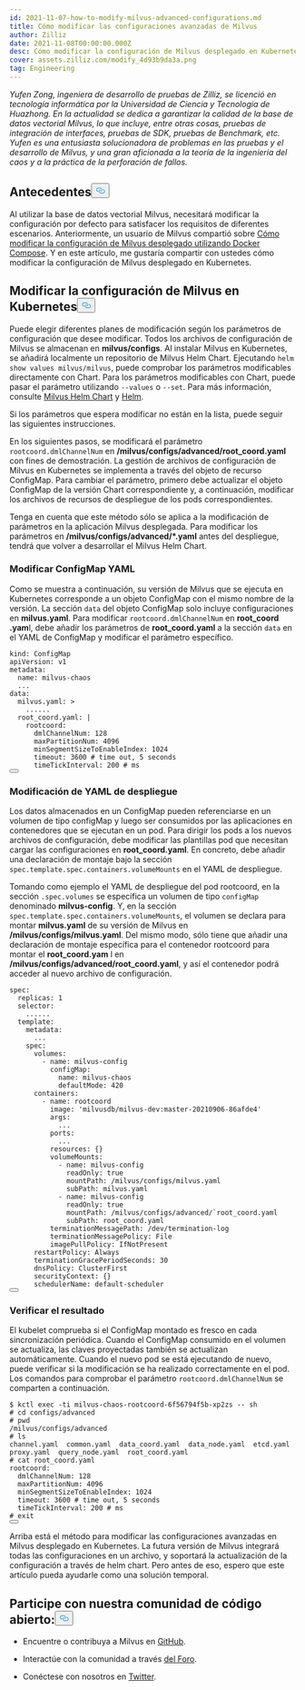 ```yaml
---
id: 2021-11-07-how-to-modify-milvus-advanced-configurations.md
title: Cómo modificar las configuraciones avanzadas de Milvus
author: Zilliz
date: 2021-11-08T00:00:00.000Z
desc: Cómo modificar la configuración de Milvus desplegado en Kubernetes
cover: assets.zilliz.com/modify_4d93b9da3a.png
tag: Engineering
---
```

<p><em>Yufen Zong, ingeniera de desarrollo de pruebas de Zilliz, se licenció en tecnología informática por la Universidad de Ciencia y Tecnología de Huazhong. En la actualidad se dedica a garantizar la calidad de la base de datos vectorial Milvus, lo que incluye, entre otras cosas, pruebas de integración de interfaces, pruebas de SDK, pruebas de Benchmark, etc. Yufen es una entusiasta solucionadora de problemas en las pruebas y el desarrollo de Milvus, y una gran aficionada a la teoría de la ingeniería del caos y a la práctica de la perforación de fallos.</em></p>
<h2 id="Background" class="common-anchor-header">Antecedentes<button data-href="#Background" class="anchor-icon" translate="no">
      <svg translate="no"
        aria-hidden="true"
        focusable="false"
        height="20"
        version="1.1"
        viewBox="0 0 16 16"
        width="16"
      >
        <path
          fill="#0092E4"
          fill-rule="evenodd"
          d="M4 9h1v1H4c-1.5 0-3-1.69-3-3.5S2.55 3 4 3h4c1.45 0 3 1.69 3 3.5 0 1.41-.91 2.72-2 3.25V8.59c.58-.45 1-1.27 1-2.09C10 5.22 8.98 4 8 4H4c-.98 0-2 1.22-2 2.5S3 9 4 9zm9-3h-1v1h1c1 0 2 1.22 2 2.5S13.98 12 13 12H9c-.98 0-2-1.22-2-2.5 0-.83.42-1.64 1-2.09V6.25c-1.09.53-2 1.84-2 3.25C6 11.31 7.55 13 9 13h4c1.45 0 3-1.69 3-3.5S14.5 6 13 6z"
        ></path>
      </svg>
    </button></h2><p>Al utilizar la base de datos vectorial Milvus, necesitará modificar la configuración por defecto para satisfacer los requisitos de diferentes escenarios. Anteriormente, un usuario de Milvus compartió sobre <a href="/blog/es/2021-10-22-apply-configuration-changes-on-milvus-2.md">Cómo modificar la configuración de Milvus desplegado utilizando Docker Compose</a>. Y en este artículo, me gustaría compartir con ustedes cómo modificar la configuración de Milvus desplegado en Kubernetes.</p>
<h2 id="Modify-configuration-of-Milvus-on-Kubernetes" class="common-anchor-header">Modificar la configuración de Milvus en Kubernetes<button data-href="#Modify-configuration-of-Milvus-on-Kubernetes" class="anchor-icon" translate="no">
      <svg translate="no"
        aria-hidden="true"
        focusable="false"
        height="20"
        version="1.1"
        viewBox="0 0 16 16"
        width="16"
      >
        <path
          fill="#0092E4"
          fill-rule="evenodd"
          d="M4 9h1v1H4c-1.5 0-3-1.69-3-3.5S2.55 3 4 3h4c1.45 0 3 1.69 3 3.5 0 1.41-.91 2.72-2 3.25V8.59c.58-.45 1-1.27 1-2.09C10 5.22 8.98 4 8 4H4c-.98 0-2 1.22-2 2.5S3 9 4 9zm9-3h-1v1h1c1 0 2 1.22 2 2.5S13.98 12 13 12H9c-.98 0-2-1.22-2-2.5 0-.83.42-1.64 1-2.09V6.25c-1.09.53-2 1.84-2 3.25C6 11.31 7.55 13 9 13h4c1.45 0 3-1.69 3-3.5S14.5 6 13 6z"
        ></path>
      </svg>
    </button></h2><p>Puede elegir diferentes planes de modificación según los parámetros de configuración que desee modificar. Todos los archivos de configuración de Milvus se almacenan en <strong>milvus/configs</strong>. Al instalar Milvus en Kubernetes, se añadirá localmente un repositorio de Milvus Helm Chart. Ejecutando <code translate="no">helm show values milvus/milvus</code>, puede comprobar los parámetros modificables directamente con Chart. Para los parámetros modificables con Chart, puede pasar el parámetro utilizando <code translate="no">--values</code> o <code translate="no">--set</code>. Para más información, consulte <a href="https://artifacthub.io/packages/helm/milvus/milvus">Milvus Helm Chart</a> y <a href="https://helm.sh/docs/">Helm</a>.</p>
<p>Si los parámetros que espera modificar no están en la lista, puede seguir las siguientes instrucciones.</p>
<p>En los siguientes pasos, se modificará el parámetro <code translate="no">rootcoord.dmlChannelNum</code> en <strong>/milvus/configs/advanced/root_coord.yaml</strong> con fines de demostración. La gestión de archivos de configuración de Milvus en Kubernetes se implementa a través del objeto de recurso ConfigMap. Para cambiar el parámetro, primero debe actualizar el objeto ConfigMap de la versión Chart correspondiente y, a continuación, modificar los archivos de recursos de despliegue de los pods correspondientes.</p>
<p>Tenga en cuenta que este método sólo se aplica a la modificación de parámetros en la aplicación Milvus desplegada. Para modificar los parámetros en <strong>/milvus/configs/advanced/*.yaml</strong> antes del despliegue, tendrá que volver a desarrollar el Milvus Helm Chart.</p>
<h3 id="Modify-ConfigMap-YAML" class="common-anchor-header">Modificar ConfigMap YAML</h3><p>Como se muestra a continuación, su versión de Milvus que se ejecuta en Kubernetes corresponde a un objeto ConfigMap con el mismo nombre de la versión. La sección <code translate="no">data</code> del objeto ConfigMap solo incluye configuraciones en <strong>milvus.yaml</strong>. Para modificar <code translate="no">rootcoord.dmlChannelNum</code> en <strong>root_coord</strong> <strong>.yam</strong>l, debe añadir los parámetros de <strong>root_coord.yaml</strong> a la sección <code translate="no">data</code> en el YAML de ConfigMap y modificar el parámetro específico.</p>
<pre><code translate="no">kind: ConfigMap
apiVersion: v1
metadata:
  name: milvus-chaos
  ...
data:
  milvus.yaml: &gt;
    ......
  root_coord.yaml: |
    rootcoord:
      dmlChannelNum: 128
      maxPartitionNum: 4096
      minSegmentSizeToEnableIndex: 1024
      <span class="hljs-built_in">timeout</span>: 3600 <span class="hljs-comment"># time out, 5 seconds</span>
      timeTickInterval: 200 <span class="hljs-comment"># ms</span>
<button class="copy-code-btn"></button></code></pre>
<h3 id="Modify-Deployment-YAML" class="common-anchor-header">Modificación de YAML de despliegue</h3><p>Los datos almacenados en un ConfigMap pueden referenciarse en un volumen de tipo configMap y luego ser consumidos por las aplicaciones en contenedores que se ejecutan en un pod. Para dirigir los pods a los nuevos archivos de configuración, debe modificar las plantillas pod que necesitan cargar las configuraciones en <strong>root_coord.yaml</strong>. En concreto, debe añadir una declaración de montaje bajo la sección <code translate="no">spec.template.spec.containers.volumeMounts</code> en el YAML de despliegue.</p>
<p>Tomando como ejemplo el YAML de despliegue del pod rootcoord, en la sección <code translate="no">.spec.volumes</code> se especifica un volumen de tipo <code translate="no">configMap</code> denominado <strong>milvus-config</strong>. Y, en la sección <code translate="no">spec.template.spec.containers.volumeMounts</code>, el volumen se declara para montar <strong>milvus.yaml</strong> de su versión de Milvus en <strong>/milvus/configs/milvus.yaml</strong>. Del mismo modo, sólo tiene que añadir una declaración de montaje específica para el contenedor rootcoord para montar el <strong>root_coord.yam</strong> l en <strong>/milvus/configs/advanced/root_coord.yaml</strong>, y así el contenedor podrá acceder al nuevo archivo de configuración.</p>
<pre><code translate="no" class="language-yaml">spec:
  replicas: 1
  selector:
    ......
  template:
    metadata:
      ...
    spec:
      volumes:
        - name: milvus-config
          configMap:
            name: milvus-chaos
            defaultMode: 420
      containers:
        - name: rootcoord
          image: <span class="hljs-string">&#x27;milvusdb/milvus-dev:master-20210906-86afde4&#x27;</span>
          args:
            ...
          ports:
            ...
          resources: {}
          volumeMounts:
            - name: milvus-config
              readOnly: <span class="hljs-literal">true</span>
              mountPath: /milvus/configs/milvus.yaml
              subPath: milvus.yaml
            - name: milvus-config
              readOnly: <span class="hljs-literal">true</span>
              mountPath: /milvus/configs/advanced/`root_coord.yaml
              subPath: root_coord.yaml
          terminationMessagePath: /dev/termination-log
          terminationMessagePolicy: File
          imagePullPolicy: IfNotPresent
      restartPolicy: Always
      terminationGracePeriodSeconds: 30
      dnsPolicy: ClusterFirst
      securityContext: {}
      schedulerName: default-scheduler
<button class="copy-code-btn"></button></code></pre>
<h3 id="Verify-the-result" class="common-anchor-header">Verificar el resultado</h3><p>El kubelet comprueba si el ConfigMap montado es fresco en cada sincronización periódica. Cuando el ConfigMap consumido en el volumen se actualiza, las claves proyectadas también se actualizan automáticamente. Cuando el nuevo pod se está ejecutando de nuevo, puede verificar si la modificación se ha realizado correctamente en el pod. Los comandos para comprobar el parámetro <code translate="no">rootcoord.dmlChannelNum</code> se comparten a continuación.</p>
<pre><code translate="no" class="language-bash">$ kctl <span class="hljs-built_in">exec</span> -ti milvus-chaos-rootcoord-6f56794f5b-xp2zs -- sh
<span class="hljs-comment"># cd configs/advanced</span>
<span class="hljs-comment"># pwd</span>
/milvus/configs/advanced
<span class="hljs-comment"># ls</span>
channel.yaml  common.yaml  data_coord.yaml  data_node.yaml  etcd.yaml  proxy.yaml  query_node.yaml  root_coord.yaml
<span class="hljs-comment"># cat root_coord.yaml</span>
rootcoord:
  dmlChannelNum: 128
  maxPartitionNum: 4096
  minSegmentSizeToEnableIndex: 1024
  <span class="hljs-built_in">timeout</span>: 3600 <span class="hljs-comment"># time out, 5 seconds</span>
  timeTickInterval: 200 <span class="hljs-comment"># ms</span>
<span class="hljs-comment"># exit</span>
<button class="copy-code-btn"></button></code></pre>
<p>Arriba está el método para modificar las configuraciones avanzadas en Milvus desplegado en Kubernetes. La futura versión de Milvus integrará todas las configuraciones en un archivo, y soportará la actualización de la configuración a través de helm chart. Pero antes de eso, espero que este artículo pueda ayudarle como una solución temporal.</p>
<h2 id="Engage-with-our-open-source-community" class="common-anchor-header">Participe con nuestra comunidad de código abierto:<button data-href="#Engage-with-our-open-source-community" class="anchor-icon" translate="no">
      <svg translate="no"
        aria-hidden="true"
        focusable="false"
        height="20"
        version="1.1"
        viewBox="0 0 16 16"
        width="16"
      >
        <path
          fill="#0092E4"
          fill-rule="evenodd"
          d="M4 9h1v1H4c-1.5 0-3-1.69-3-3.5S2.55 3 4 3h4c1.45 0 3 1.69 3 3.5 0 1.41-.91 2.72-2 3.25V8.59c.58-.45 1-1.27 1-2.09C10 5.22 8.98 4 8 4H4c-.98 0-2 1.22-2 2.5S3 9 4 9zm9-3h-1v1h1c1 0 2 1.22 2 2.5S13.98 12 13 12H9c-.98 0-2-1.22-2-2.5 0-.83.42-1.64 1-2.09V6.25c-1.09.53-2 1.84-2 3.25C6 11.31 7.55 13 9 13h4c1.45 0 3-1.69 3-3.5S14.5 6 13 6z"
        ></path>
      </svg>
    </button></h2><ul>
<li><p>Encuentre o contribuya a Milvus en <a href="https://bit.ly/307b7jC">GitHub</a>.</p></li>
<li><p>Interactúe con la comunidad a través <a href="https://bit.ly/3qiyTEk">del Foro</a>.</p></li>
<li><p>Conéctese con nosotros en <a href="https://bit.ly/3ob7kd8">Twitter</a>.</p></li>
</ul>
